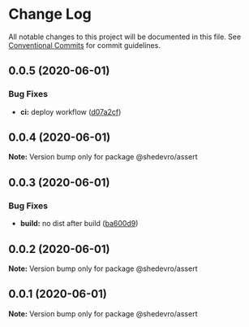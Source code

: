 # Change Log

All notable changes to this project will be documented in this file.
See [Conventional Commits](https://conventionalcommits.org) for commit guidelines.

## 0.0.5 (2020-06-01)


### Bug Fixes

* **ci:** deploy workflow ([d07a2cf](https://github.com/Shedevro/web-utils/commit/d07a2cfd596c1d0da14cc550921e0dde97fe8c59))





## 0.0.4 (2020-06-01)

**Note:** Version bump only for package @shedevro/assert





## 0.0.3 (2020-06-01)


### Bug Fixes

* **build:** no dist after build ([ba600d9](https://github.com/Shedevro/web-utils/commit/ba600d9b4aa68daf8856e1b86344591417ba280d))





## 0.0.2 (2020-06-01)

**Note:** Version bump only for package @shedevro/assert





## 0.0.1 (2020-06-01)

**Note:** Version bump only for package @shedevro/assert
